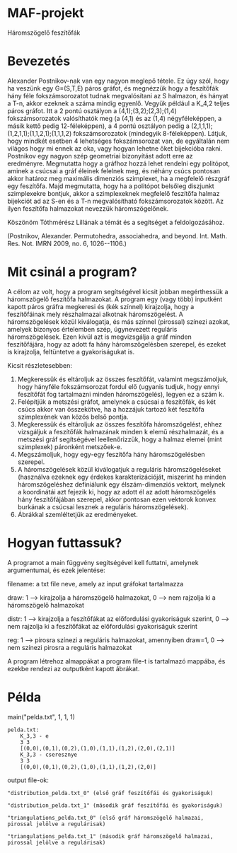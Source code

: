 # MAF-projekt
Háromszögelő feszítőfák

# Bevezetés
Alexander Postnikov-nak van egy nagyon meglepő tétele. Ez úgy szól, hogy ha veszünk egy G=(S,T,E) páros gráfot, és megnézzük hogy a feszítőfák hány féle fokszámsorozatot tudnak megvalósítani az S halmazon, és hányat a T-n, akkor ezeknek a száma mindig egyenlő. Vegyük például a K_4,2 teljes páros gráfot. Itt a 2 pontú osztályon a (4,1);(3,2);(2,3);(1,4) fokszámsorozatok valósíthatók meg (a (4,1) és az (1,4) négyféleképpen, a másik kettő pedig 12-féleképpen), a 4 pontú osztályon pedig a (2,1,1,1);(1,2,1,1);(1,1,2,1);(1,1,1,2) fokszámsorozatok (mindegyik 8-féleképpen). Látjuk, hogy mindkét esetben 4 lehetséges fokszámsorozat van, de egyáltalán nem világos hogy mi ennek az oka, vagy hogyan lehetne őket bijekcióba rakni. Postnikov egy nagyon szép geometriai bizonyítást adott erre az eredményre. Megmutatta hogy a gráfhoz hozzá lehet rendelni egy politópot, aminek a csúcsai a gráf éleinek felelnek meg, és néhány csúcs pontosan akkor határoz meg maximális dimenziós szimplexet, ha a megfelelő részgráf egy feszítőfa. Majd megmutatta, hogy ha a politópot belsőleg diszjunkt szimplexekre bontjuk, akkor a szimplexeknek megfelelő feszítőfa halmaz bijekciót ad az S-en és a T-n megvalósítható fokszámsorozatok között. Az ilyen feszítőfa halmazokat nevezzük háromszögelőnek.

Köszönöm Tóthmérész Lillának a témát és a segítséget a feldolgozásához.

(Postnikov, Alexander. Permutohedra, associahedra, and beyond. Int. Math. Res. Not. IMRN 2009, no. 6, 1026--1106.)

# Mit csinál a program?
A célom az volt, hogy a program segítségével kicsit jobban megérthessük a háromszögelő feszítőfa halmazokat. A program egy (vagy több) inputként kapott páros gráfra megkeresi és (kék színnel) kirajzolja, hogy a feszítőfáinak mely részhalmazai alkotnak háromszögelést. A háromszögelések közül kiválogatja, és más színnel (pirossal) színezi azokat, amelyek bizonyos értelemben szép, úgynevezett reguláris háromszögelések. Ezen kívül azt is megvizsgálja a gráf minden feszítőfájára, hogy az adott fa hány háromszögelésben szerepel, és ezeket is kirajzolja, feltüntetve a gyakoriságukat is.

Kicsit részletesebben:
1) Megkeressük és eltároljuk az összes feszítőfát, valamint megszámoljuk, hogy hányféle fokszámsorozat fordul elő (ugyanis tudjuk, hogy ennyi feszítőfát fog tartalmazni minden háromszögelés), legyen ez a szám k.
2) Felépítjük a metszési gráfot, amelynek a csúcsai a feszítőfák, és két csúcs akkor van összekötve, ha a hozzájuk tartozó két feszítőfa szimplexének van közös belső pontja.
3) Megkeressük és eltároljuk az összes feszítőfa háromszögelést, ehhez vizsgáljuk a feszítőfák halmazának minden k elemű részhalmazát, és a metszési gráf segítségével leellenőrizzük, hogy a halmaz elemei (mint szimplexek) páronként metszőek-e.
4) Megszámoljuk, hogy egy-egy feszítőfa hány háromszögelésben szerepel.
5) A háromszögelések közül kiválogatjuk a reguláris háromszögeléseket (használva ezeknek egy érdekes karakterizációját, miszerint ha minden háromszögeléshez definiálunk egy élszám-dimenziós vektort, melynek a koordinátái azt fejezik ki, hogy az adott él az adott háromszögelés hány feszítőfájában szerepel, akkor pontosan ezen vektorok konvex burkának a csúcsai lesznek a reguláris háromszögelések).
6) Ábrákkal szemléltetjük az eredményeket.

# Hogyan futtassuk?
A programot a main függvény segítségével kell futtatni, amelynek argumentumai, és ezek jelentése:

  filename: a txt file neve, amely az input gráfokat tartalmazza
  
  draw: 1 --> kirajzolja a háromszögelő halmazokat, 0 --> nem rajzolja ki a háromszögelő halmazokat
        
  distr: 1 --> kirajzolja a feszítőfákat az előfordulási gyakoriságuk szerint, 0 --> nem rajzolja ki a feszítőfákat az előfordulási gyakoriságuk szerint
         
  reg: 1 --> pirosra színezi a reguláris halmazokat, amennyiben draw=1, 0 --> nem színezi pirosra a reguláris halmazokat
       
A program létrehoz almappákat a program file-t is tartalmazó mappába, és ezekbe rendezi az outputként kapott ábrákat.
       
# Példa
main("pelda.txt", 1, 1, 1)

    pelda.txt:
        K_3,3 - e
        3 3
        [(0,0),(0,1),(0,2),(1,0),(1,1),(1,2),(2,0),(2,1)]
        K_3,3 - cseresznye
        3 3
        [(0,0),(0,1),(0,2),(1,0),(1,1),(1,2),(2,0)]
        
 output file-ok:
 
    "distribution_pelda.txt_0" (első gráf feszítőfái és gyakoriságuk)
    
    "distribution_pelda.txt_1" (második gráf feszítőfái és gyakoriságuk)
    
    "triangulations_pelda.txt_0" (első gráf háromszögelő halmazai, pirossal jelölve a regulárisak)
    
    "triangulations_pelda.txt_1" (második gráf háromszögelő halmazai, pirossal jelölve a regulárisak)
